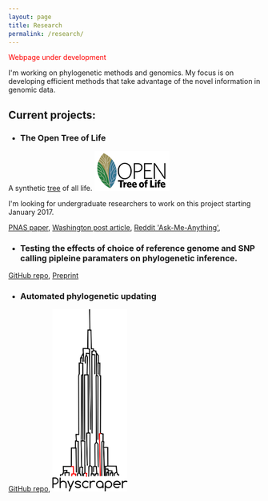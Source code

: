 ```yaml
---
layout: page
title: Research
permalink: /research/
---
```


<span style="color:red;">Webpage under development</span>

I'm working on phylogenetic methods and genomics.
My focus is on developing efficient methods that take advantage 
of the novel information in genomic data.

## Current projects:

* ### The Open Tree of Life
A synthetic
<a href="https://tree.opentreeoflife.org"> tree</a>
 of all life.
<img src="/assets/OpenTree-final.png" alt="Drawing" style="width: 150px;"/>


I'm looking for undergraduate researchers to work on this project starting January 2017.

<a href="http://www.pnas.org/content/112/41/12764.abstract">PNAS paper</a>, 
<a href="https://www.washingtonpost.com/news/speaking-of-science/wp/2015/09/21/this-new-complete-tree-of-life-shows-how-2-3-million-species-are-related/">Washington post article</a>, 
<a href="https://www.reddit.com/r/askscience/comments/3lxde9/askscience_ama_series_we_are_dr_karen_cranston">Reddit 'Ask-Me-Anything'</a>,

* ### Testing the effects of choice of reference genome and SNP calling pipleine paramaters on phylogenetic inference.
<a href="https://github.com/snacktavish/TreeToReads">GitHub repo</a>,
<a href="http://biorxiv.org/content/biorxiv/early/2016/01/22/037655.full.pdf">Preprint</a>


* ### Automated phylogenetic updating
<a href="https://github.com/snacktavish/Physcraper">GitHub repo</a>,
<img src="/assets/physcraper.png" alt="Drawing" style="width: 150px;"/>


